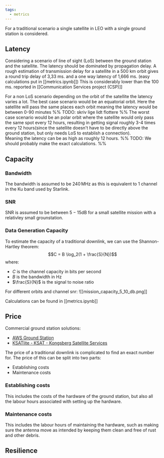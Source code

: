 ```yaml
---
tags:
  - metrics
---
```


For a traditional scenario a single satellite in LEO with a single ground station is considered. 
## Latency
Considering a scenario of line of sight (LoS) between the ground station and the satellite. The latency should be dominated by propagation delay. 
A rough estimation of transmission delay for a satellite in a 500 km orbit gives a round trip delay of 3,33 ms. and a one way latency of 1,666 ms. (easy calculations put in [[metrics.ipynb]])
This is considerably lower than the 100 ms.  reported in [[Communication Services project (CSP)]]

For a non LoS scenario depending on the orbit of the satellite the latency varies a lot. 
The best case scenario would be an equatorial orbit. Here the satellite will pass the same places each orbit meaning the latency would be between 0-90 minutes %% TODO: skriv lige lidt flottere %%
The worst case scenario would be an polar orbit where the satellite would only pass the same spot every 12 hours, resulting in getting signal roughly 3-4 times every 12 hours(since the satellite doesn't have to be directly above the ground station, but only needs LoS to establish a connection).  
Meaning the latency can be as high as roughly 12 hours. %% TODO: We should probably make the exact calculations. %%

## Capacity 

### Bandwidth 
The bandwidth is assumed to be $240\,\mathrm{MHz}$ as this is equivalent to 1 channel in the Ku band used by Starlink. 

### SNR 
SNR is assumed to be between $5 - 15 \mathrm{dB}$ for a small satellite mission with a relativley small grounstation. 

### Data Generation Capacity
To estimate the capacity of a traditional downlink, we can use the Shannon-Hartley theorem:
$$C = B \log_2(1 + \frac{S}{N})$$
where:
- $C$ is the channel capacity in bits per second
- $B$ is the bandwidth in Hz
- $\frac{S}{N}$ is the signal to noise ratio

For different orbits and channel snr:
![[mission_capacity_5_10_db.png]]

Calculations can be found in [[metrics.ipynb]]


  
## Price 
Commercial ground station solutions:
- [AWS Ground Station](https://aws.amazon.com/ground-station/)
- [KSATlite - KSAT - Kongsberg Satellite Services](https://www.ksat.no/ground-network-services/ksatlite/)

The price of a traditional downlink is complicated to find an exact number for.
The price of this can be split into two parts: 
- Establishing costs 
- Maintenance costs

### Establishing costs
This includes the costs of the hardware of the ground station, but also all the labour hours associated with setting up the hardware. 


### Maintenance costs
This includes the labour hours of maintaining the hardware, such as making sure the antenna move as intended by keeping them clean and free of rust and other debris. 

## Resilience 
